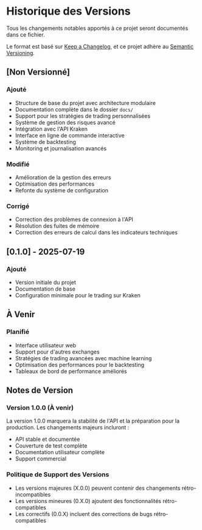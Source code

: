 # Historique des Versions

Tous les changements notables apportés à ce projet seront documentés dans ce fichier.

Le format est basé sur [Keep a Changelog](https://keepachangelog.com/fr/1.0.0/),
et ce projet adhère au [Semantic Versioning](https://semver.org/spec/v2.0.0.html).

## [Non Versionné]

### Ajouté
- Structure de base du projet avec architecture modulaire
- Documentation complète dans le dossier `docs/`
- Support pour les stratégies de trading personnalisées
- Système de gestion des risques avancé
- Intégration avec l'API Kraken
- Interface en ligne de commande interactive
- Système de backtesting
- Monitoring et journalisation avancés

### Modifié
- Amélioration de la gestion des erreurs
- Optimisation des performances
- Refonte du système de configuration

### Corrigé
- Correction des problèmes de connexion à l'API
- Résolution des fuites de mémoire
- Correction des erreurs de calcul dans les indicateurs techniques

## [0.1.0] - 2025-07-19

### Ajouté
- Version initiale du projet
- Documentation de base
- Configuration minimale pour le trading sur Kraken

## À Venir

### Planifié
- Interface utilisateur web
- Support pour d'autres exchanges
- Stratégies de trading avancées avec machine learning
- Optimisation des performances pour le backtesting
- Tableaux de bord de performance améliorés

## Notes de Version

### Version 1.0.0 (À venir)
La version 1.0.0 marquera la stabilité de l'API et la préparation pour la production. Les changements majeurs incluront :
- API stable et documentée
- Couverture de test complète
- Documentation utilisateur complète
- Support commercial

### Politique de Support des Versions
- Les versions majeures (X.0.0) peuvent contenir des changements rétro-incompatibles
- Les versions mineures (0.X.0) ajoutent des fonctionnalités rétro-compatibles
- Les correctifs (0.0.X) incluent des corrections de bugs rétro-compatibles
